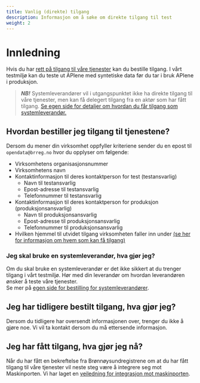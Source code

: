 ```yaml
---
title: Vanlig (direkte) tilgang
description: Informasjon om å søke om direkte tilgang til test
weight: 2
---
```


# Innledning
Hvis du har [rett på tilgang til våre tjenester](../hvem-kan-faa-tilgang) kan du bestille tilgang. I vårt testmiljø kan du teste ut APIene med syntetiske data før du tar i bruk APIene i produksjon.

> **_NB!_** Systemleverandører vil i utgangspunktet ikke ha direkte tilgang til våre tjenester, men kan få delegert tilgang fra en aktør som har fått tilgang. [Se egen side for detaljer om hvordan du får tilgang som systemleverandør.](../systemleverandoerer)

## Hvordan bestiller jeg tilgang til tjenestene?
Dersom du mener din virksomhet oppfyller kriteriene sender du en epost til `opendata@brreg.no` hvor du
opplyser om følgende:

* Virksomhetens organisasjonsnummer
* Virksomhetens navn
* Kontaktinformasjon til deres kontaktperson for test (testansvarlig)
  * Navn til testansvarlig
  * Epost-adresse til testansvarlig
  * Telefonnummer til testansvarlig
* Kontaktinformasjon til deres kontaktperson for produksjon (produksjonsansvarlig)
    * Navn til produksjonsansvarlig
    * Epost-adresse til produksjonsansvarlig
    * Telefonnummer til produksjonsansvarlig
* Hvilken hjemmel til utvidet tilgang virksomheten faller inn under [(se her for informasjon om hvem som kan få tilgang)](../hvem-kan-faa-tilgang)

### Jeg skal bruke en systemleverandør, hva gjør jeg?
Om du skal bruke en systemleverandør er det ikke sikkert at du trenger tilgang i vårt testmiljø. Hør med din leverandør om hvordan leverandøren ønsker å teste våre tjenester.  
Se mer på [egen side for bestilling for systemleverandører](../systemleverandoerer).

## Jeg har tidligere bestilt tilgang, hva gjør jeg?
Dersom du tidligere har oversendt informasjonen over, trenger du ikke å gjøre noe. Vi vil ta kontakt dersom du må ettersende informasjon.

## Jeg har fått tilgang, hva gjør jeg nå?
Når du har fått en bekreftelse fra Brønnøysundregistrene om at du har fått tilgang til våre tjenester vil neste steg
være å integrere seg mot Maskinporten. Vi har laget en [veiledning for
integrasjon mot maskinporten](../../maskinporten).
